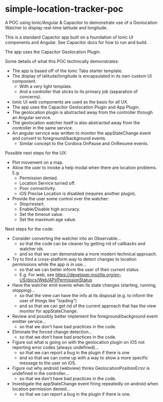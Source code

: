 # simple-location-tracker-poc
A POC using Ionic/Angular &amp; Capacitor to demonstrate use of a Geolocation Watcher to display real-time latitude and longitude.

This is a standard Capactor app built on a foundation of Ionic UI components and Angular. See Capacitor docs for how to run and build.

The app uses the Capacitor Geolocation Plugin.

Some details of what this POC technically demonstrates:
* The app is based off of the Ionic Tabs starter template.
* The display of latitude/longitude is encapsulated in its own custom UI component.
  * With a very light template.
  * And a controller that sticks to its primary job (separation of concerns).
* Ionic UI web components are used as the basis for all UX.
* The app uses the Capacitor Geolocation Plugin and App Plugin.
* The geolocation plugin is abstracted away from the controller through an Angular service.
* The geolocation watcher itself is also abstracted away from the controller in the same service.
* An angular service was written to monitor the appStateChange event and convert to foreground/background events.
  * Similar concept to the Cordova OnPause and OnResume events.

Possible next steps for the UX:
* Plot movement on a map.
* Allow the user to invoke a help modal when there are location problems. E.g.
  * Permission denied.
  * Location Service turned off.
  * Poor connectivity.
  * iOS Precise Location is disabled (requires another plugin).
* Provide the user some control over the watcher: 
  * Stop/restart.
  * Enable/Disable high accuracy.
  * Set the timeout value.
  * Set the maximum age value.

Next steps for the code:
* Consider converting the watcher into an Observable... 
  * so that the code can be cleaner by getting rid of callbacks and watcher ids 
  * and so that we can demonstrate a more modern technical approach.
* Try to find a cross-platform way to detect changes to location permissions while the app is in use...
  * so that we can better inform the user of their current status. 
  * E.g. For web, see https://developer.mozilla.org/en-US/docs/Web/API/PermissionStatus
* Have the watcher emit events when its state changes (starting, running, stopping)...
  * so that the view can have the info at its disposal (e.g. to inform the user of things like "loading")
  * and so that we can get rid of the current approach that has the view monitor for appStateChange.
* Review and possibly better implement the foreground/background event emitter service...
  * so that we don't have bad practices in the code.
* Eliminate the forced change detection...
  * so that we don't have bad practices in the code.
* Figure out what is going on with the geolocation plugin on iOS not reporting error codes (always undefined)...
  * so that we can report a bug in the plugin if there is one
  * and so that we can come up with a way to show a more specific message to the user on iOS.
* Figure out why android (webview) thinks GeolocationPositionError is undefined in the controller...
  * so that we don't have bad practices in the code.
* Investigate the appStateChange event firing repeatedly on android when location permission denied...
  * so that we can report a bug in the plugin if there is one.

